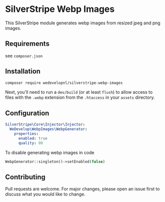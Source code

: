 # SilverStripe Webp Images
This SilverStripe module generates webp images from resized jpeg and png images.

## Requirements
see `composer.json`

## Installation
```sh
composer require wedevelopnl/silverstripe-webp-images
```

Next, you'll need to run a `dev/build` (or at least `flush`) to allow access to files with the `.webp` extension from the `.htaccess` in your `assets` directory.

## Configuration
```yml
SilverStripe\Core\Injector\Injector:
  WeDevelop\WebpImages\WebpGenerator:
    properties:
      enabled: true
      quality: 80
```
To disable generating webp images in code
```php
WebpGenerator::singleton()->setEnabled(false)
```

## Contributing
Pull requests are welcome. For major changes, please open an issue first to discuss what you would like to change.
